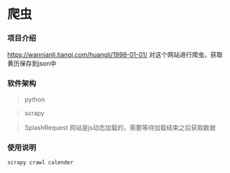 # 爬虫

### 项目介绍
https://wannianli.tianqi.com/huangli/1998-01-01/ 对这个网站进行爬虫，获取黄历保存到json中

### 软件架构

> python

> scrapy

> SplashRequest 
	网站是js动态加载的，需要等待加载结束之后获取数据


### 使用说明
```scrapy crawl calender```
